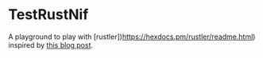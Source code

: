 # TestRustNif

A playground to play with [rustler])https://hexdocs.pm/rustler/readme.html) inspired by [this blog post](https://fly.io/phoenix-files/elixir-and-rust-is-a-good-mix/).

